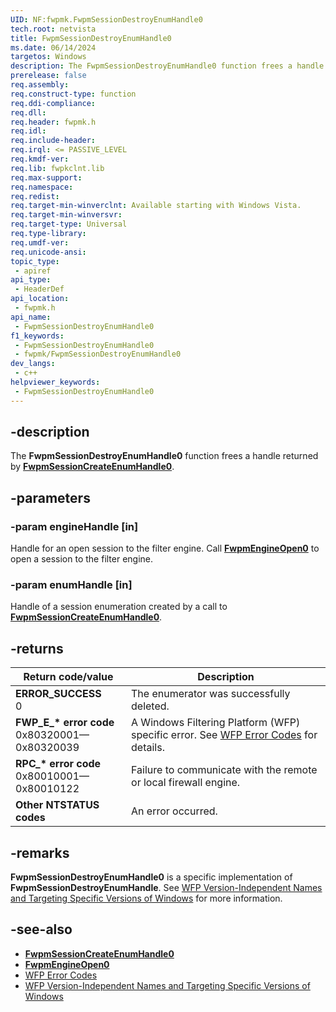 ```yaml
---
UID: NF:fwpmk.FwpmSessionDestroyEnumHandle0
tech.root: netvista
title: FwpmSessionDestroyEnumHandle0
ms.date: 06/14/2024
targetos: Windows
description: The FwpmSessionDestroyEnumHandle0 function frees a handle returned by FwpmSessionCreateEnumHandle0.
prerelease: false
req.assembly: 
req.construct-type: function
req.ddi-compliance: 
req.dll: 
req.header: fwpmk.h
req.idl: 
req.include-header: 
req.irql: <= PASSIVE_LEVEL
req.kmdf-ver: 
req.lib: fwpkclnt.lib
req.max-support: 
req.namespace: 
req.redist: 
req.target-min-winverclnt: Available starting with Windows Vista.
req.target-min-winversvr: 
req.target-type: Universal
req.type-library: 
req.umdf-ver: 
req.unicode-ansi: 
topic_type:
 - apiref
api_type:
 - HeaderDef
api_location:
 - fwpmk.h
api_name:
 - FwpmSessionDestroyEnumHandle0
f1_keywords:
 - FwpmSessionDestroyEnumHandle0
 - fwpmk/FwpmSessionDestroyEnumHandle0
dev_langs:
 - c++
helpviewer_keywords:
 - FwpmSessionDestroyEnumHandle0
---
```


## -description

The **FwpmSessionDestroyEnumHandle0** function frees a handle returned by **[FwpmSessionCreateEnumHandle0](nf-fwpmk-fwpmsessioncreateenumhandle0.md)**.

## -parameters

### -param engineHandle [in]

Handle for an open session to the filter engine. Call **[FwpmEngineOpen0](nf-fwpmk-fwpmengineopen0.md)** to open a session to the filter engine.

### -param enumHandle [in]

Handle of a session enumeration created by a call to **[FwpmSessionCreateEnumHandle0](nf-fwpmk-fwpmsessioncreateenumhandle0.md)**.

## -returns

| Return code/value | Description |
|---|---|
| **ERROR_SUCCESS**<br>0 | The enumerator was successfully deleted. |
| **FWP_E_\* error code**<br>0x80320001—0x80320039 | A Windows Filtering Platform (WFP) specific error. See [WFP Error Codes](/windows/win32/fwp/wfp-error-codes) for details. |
| **RPC_\* error code**<br>0x80010001—0x80010122 | Failure to communicate with the remote or local firewall engine. |
| **Other NTSTATUS codes** | An error occurred. |

## -remarks

**FwpmSessionDestroyEnumHandle0** is a specific implementation of **FwpmSessionDestroyEnumHandle**. See [WFP Version-Independent Names and Targeting Specific Versions of Windows](/windows/desktop/FWP/wfp-version-independent-names-and-targeting-specific-versions-of-windows) for more information.

## -see-also

- **[FwpmSessionCreateEnumHandle0](nf-fwpmk-fwpmsessioncreateenumhandle0.md)**
- **[FwpmEngineOpen0](nf-fwpmk-fwpmengineopen0.md)**
- [WFP Error Codes](/windows/win32/fwp/wfp-error-codes)
- [WFP Version-Independent Names and Targeting Specific Versions of Windows](/windows/desktop/FWP/wfp-version-independent-names-and-targeting-specific-versions-of-windows)
